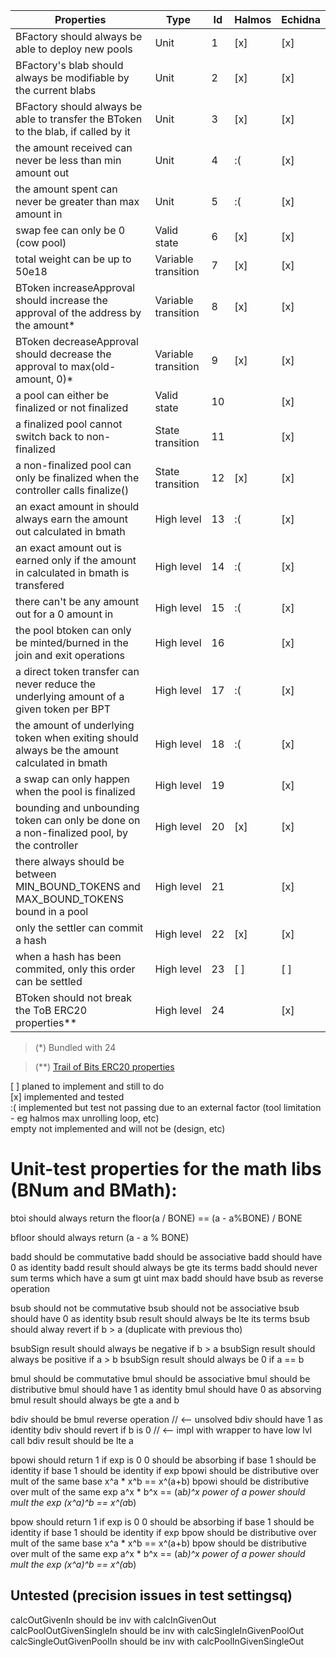 | Properties                                                                                  | Type                | Id  | Halmos | Echidna |
| ------------------------------------------------------------------------------------------- | ------------------- | --- | ------ | ------- |
| BFactory should always be able to deploy new pools                                          | Unit                | 1   | [x]    | [x]     |
| BFactory's blab should always be modifiable by the current blabs                            | Unit                | 2   | [x]    | [x]     |
| BFactory should always be able to transfer the BToken to the blab, if called by it          | Unit                | 3   | [x]    | [x]     |
| the amount received can never be less than min amount out                                   | Unit                | 4   | :(     | [x]     |
| the amount spent can never be greater than max amount in                                    | Unit                | 5   | :(     | [x]     |
| swap fee can only be 0 (cow pool)                                                           | Valid state         | 6   | [x]    | [x]     |
| total weight can be up to 50e18                                                             | Variable transition | 7   | [x]    | [x]     |
| BToken increaseApproval should increase the approval of the address by the amount*          | Variable transition | 8   | [x]    | [x]     |
| BToken decreaseApproval should decrease the approval to max(old-amount, 0)*                 | Variable transition | 9   | [x]    | [x]     |
| a pool can either be finalized or not finalized                                             | Valid state         | 10  |        | [x]     |
| a finalized pool cannot switch back to non-finalized                                        | State transition    | 11  |        | [x]     |
| a non-finalized pool can only be finalized when the controller calls finalize()             | State transition    | 12  | [x]    | [x]     |
| an exact amount in should always earn the amount out calculated in bmath                    | High level          | 13  | :(     | [x]     |
| an exact amount out is earned only if the amount in calculated in bmath is transfered       | High level          | 14  | :(     | [x]     |
| there can't be any amount out for a 0 amount in                                             | High level          | 15  | :(     | [x]     |
| the pool btoken can only be minted/burned in the join and exit operations                   | High level          | 16  |        | [x]     |
| a direct token transfer can never reduce the underlying amount of a given token per BPT     | High level          | 17  | :(     | [x]     |
| the amount of underlying token when exiting should always be the amount calculated in bmath | High level          | 18  | :(     | [x]     |
| a swap can only happen when the pool is finalized                                           | High level          | 19  |        | [x]     |
| bounding and unbounding token can only be done on a non-finalized pool, by the controller   | High level          | 20  | [x]    | [x]     |
| there always should be between MIN_BOUND_TOKENS and MAX_BOUND_TOKENS bound in a pool        | High level          | 21  |        | [x]     |
| only the settler can commit a hash                                                          | High level          | 22  | [x]    | [x]     |
| when a hash has been commited, only this order can be settled                               | High level          | 23  | [ ]    | [ ]     |
| BToken should not break the ToB ERC20 properties**                                          | High level          | 24  |        | [x]     |

> (*) Bundled with 24

> (**) [Trail of Bits ERC20 properties](https://github.com/crytic/properties?tab=readme-ov-file#erc20-tests)

[ ] planed to implement and still to do
<br>[x] implemented and tested 
<br>:( implemented but test not passing due to an external factor (tool limitation - eg halmos max unrolling loop, etc) 
<br>empty not implemented and will not be (design, etc)

# Unit-test properties for the math libs (BNum and BMath):

btoi should always return the floor(a / BONE) == (a - a%BONE) / BONE
 
bfloor should always return (a - a % BONE)

badd should be commutative
badd should be associative
badd should have 0 as identity
badd result should always be gte its terms
badd should never sum terms which have a sum gt uint max
badd should have bsub as reverse operation

bsub should not be commutative
bsub should not be associative
bsub should have 0 as identity
bsub result should always be lte its terms
bsub should alway revert if b > a (duplicate with previous tho)

bsubSign result should always be negative if b > a
bsubSign result should always be positive if a > b
bsubSign result should always be 0 if a == b

bmul should be commutative
bmul should be associative
bmul should be distributive
bmul should have 1 as identity
bmul should have 0 as absorving
bmul result should always be gte a and b

bdiv should be bmul reverse operation // <-- unsolved
bdiv should have 1 as identity
bdiv should revert if b is 0 // <-- impl with wrapper to have low lvl call
bdiv result should be lte a

bpowi should return 1 if exp is 0
0 should be absorbing if base
1 should be identity if base
1 should be identity if exp
bpowi should be distributive over mult of the same base x^a * x^b == x^(a+b)
bpowi should be distributive over mult of the same exp  a^x * b^x == (a*b)^x
power of a power should mult the exp (x^a)^b == x^(a*b)

bpow should return 1 if exp is 0
0 should be absorbing if base
1 should be identity if base
1 should be identity if exp
bpow should be distributive over mult of the same base x^a * x^b == x^(a+b)
bpow should be distributive over mult of the same exp  a^x * b^x == (a*b)^x
power of a power should mult the exp (x^a)^b == x^(a*b)

## Untested (precision issues in test settingsq)
calcOutGivenIn should be inv with calcInGivenOut
calcPoolOutGivenSingleIn should be inv with calcSingleInGivenPoolOut
calcSingleOutGivenPoolIn should be inv with calcPoolInGivenSingleOut